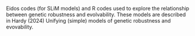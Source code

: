 Eidos codes (for SLiM models) and R codes used to explore the relationship between genetic robustness and evolvability.
These models are described in Hardy (2024) Unifying (simple) models of genetic robustness and evovability.
